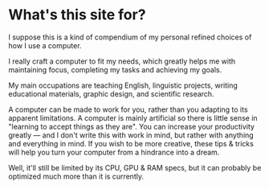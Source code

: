 # What's this site for?

I suppose this is a kind of compendium of my personal refined choices of how I use a computer.

I really craft a computer to fit my needs, which greatly helps me with maintaining focus, completing my tasks and achieving my goals.

My main occupations are teaching English, linguistic projects, writing educational materials, graphic design, and scientific research.

A computer can be made to work for you, rather than you adapting to its apparent limitations. A computer is mainly artificial so there is little sense in "learning to accept things as they are". You can increase your productivity greatly — and I don't write this with work in mind, but rather with anything and everything in mind. If you wish to be more creative, these tips & tricks will help you turn your computer from a hindrance into a dream.&#x20;

Well, it'll still be limited by its CPU, GPU & RAM specs, but it can probably be optimized much more than it is currently.

